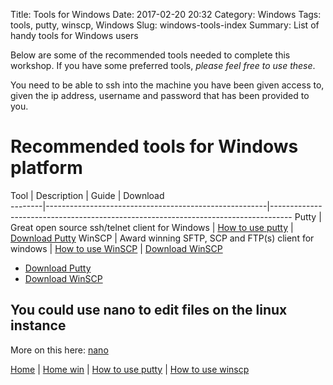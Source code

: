 Title: Tools for Windows
Date: 2017-02-20 20:32
Category: Windows
Tags: tools, putty, winscp, Windows
Slug: windows-tools-index
Summary: List of handy tools for Windows users

Below are some of the recommended tools needed to complete this workshop.
If you have some preferred tools, *please feel free to use these*.

You need to be able to ssh into the machine you have been given access to, given
the ip address, username and password that has been provided to you.

# Recommended tools for Windows platform
Tool    |  Description                                          | Guide                                           | Download      
--------|-------------------------------------------------------|-----------------------------------------------------------------------------------
Putty   | Great open source ssh/telnet client for Windows       |  [How to use putty]({filename}/win/putty.md)    | [Download Putty](http://www.putty.org/)
WinSCP  | Award winning SFTP, SCP and FTP(s) client for windows |  [How to use WinSCP]({filename}/win/winscp.md)  | [Download WinSCP](https://winscp.net/eng/index.php)

* [Download Putty](http://www.putty.org/)
* [Download WinSCP](https://winscp.net/eng/index.php)

## You could use nano to edit files on the linux instance
More on this here: [nano]({filename}/mac/nano.md)

[Home](/) |
[Home win]({filename}/win/index.md) |
[How to use putty]({filename}/win/putty.md) |
[How to use winscp]({filename}/win/winscp.md)
